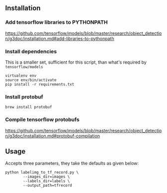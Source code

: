 ## Installation

### Add tensorflow libraries to PYTHONPATH

https://github.com/tensorflow/models/blob/master/research/object_detection/g3doc/installation.md#add-libraries-to-pythonpath

### Install dependencies

This is a smaller set, sufficient for this script, than what's required by `tensorflow/models`

```
virtualenv env
source env/bin/activate
pip install -r requirements.txt
```

### Install protobuf	
	
```
brew install protobuf
```

### Compile tensorflow protobufs

https://github.com/tensorflow/models/blob/master/research/object_detection/g3doc/installation.md#protobuf-compilation

## Usage

Accepts three parameters, they take the defaults as given below:

```
python labelimg_to_tf_record.py \
        --images_dir=images \
        --labels_dir=labels \
        --output_path=tfrecord
```
